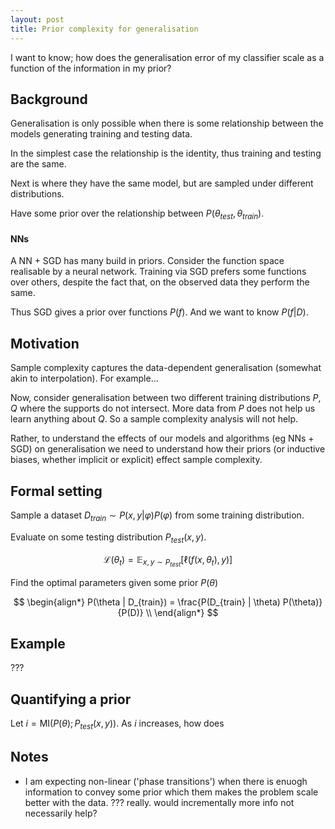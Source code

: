 ```yaml
---
layout: post
title: Prior complexity for generalisation
---
```


I want to know; how does the generalisation error of my classifier scale as a function of the information in my prior?


## Background

Generalisation is only possible when there is some relationship between the models generating training and testing data.

In the simplest case the relationship is the identity, thus training and testing are the same.

Next is where they have the same model, but are sampled under different distributions.

<!--
Also.
- Diff model + same dist.
- Diff model + diff dist.
(do we ever care about these cases?!)
-->

Have some prior over the relationship between  $P(\theta_{test},\theta_{train})$.

<!--
When can we expect generalisation!?
Given problem X, priors P, data D.
What is the test accuracy likely to be?
-->

#### NNs

A NN + SGD has many build in priors.
Consider the function space realisable by a neural network. Training via SGD prefers some functions over others, despite the fact that, on the observed data they perform the same.

<!--
More correctly?? it prefer some weight settings over others, which yields a preference over functions.
-->

Thus SGD gives a prior over functions $P(f)$. And we want to know $P(f| D)$.

## Motivation

Sample complexity captures the data-dependent generalisation (somewhat akin to interpolation). For example...

Now, consider generalisation between two different training distributions $P, Q$ where the supports do not intersect. More data from $P$ does not help us learn anything about $Q$. So a sample complexity analysis will not help.

Rather, to understand the effects of our models and algorithms (eg NNs + SGD) on generalisation we need to understand how their priors (or inductive biases, whether implicit or explicit) effect sample complexity.

<!--
for starters, let's just consider how generalisation accuracy scales with prior info.

ultimate goal, how does generalisation accuracy with prior info and more data.
given these priors, what is the sample complexit?
give other priors, what is the sample complexity?
-->

## Formal setting

Sample a dataset $D_{train} \sim P(x, y | \varphi)P(\varphi)$ from some training distribution.

Evaluate on some testing distribution $P_{test}(x, y)$.

$$
\mathcal L(\theta_t) = \mathop{\mathbb E}_{x, y \sim P_{test}}[\ell(f(x, \theta_t), y)]
$$

Find the optimal parameters given some prior $P(\theta)$

$$
\begin{align*}
P(\theta | D_{train}) = \frac{P(D_{train} | \theta) P(\theta)}{P(D)} \\
\end{align*}
$$


## Example

???

## Quantifying a prior

Let $i = \text{MI}(P(\theta) ; P_{test}(x, y))$.
As $i$ increases, how does




## Notes

- I am expecting non-linear ('phase transitions') when there is enuogh information to convey some prior which them makes the problem scale better with the data. ??? really. would incrementally more info not necessarily help?
